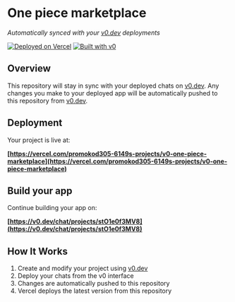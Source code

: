 # One piece marketplace

*Automatically synced with your [v0.dev](https://v0.dev) deployments*

[![Deployed on Vercel](https://img.shields.io/badge/Deployed%20on-Vercel-black?style=for-the-badge&logo=vercel)](https://vercel.com/promokod305-6149s-projects/v0-one-piece-marketplace)
[![Built with v0](https://img.shields.io/badge/Built%20with-v0.dev-black?style=for-the-badge)](https://v0.dev/chat/projects/stO1e0f3MV8)

## Overview

This repository will stay in sync with your deployed chats on [v0.dev](https://v0.dev).
Any changes you make to your deployed app will be automatically pushed to this repository from [v0.dev](https://v0.dev).

## Deployment

Your project is live at:

**[https://vercel.com/promokod305-6149s-projects/v0-one-piece-marketplace](https://vercel.com/promokod305-6149s-projects/v0-one-piece-marketplace)**

## Build your app

Continue building your app on:

**[https://v0.dev/chat/projects/stO1e0f3MV8](https://v0.dev/chat/projects/stO1e0f3MV8)**

## How It Works

1. Create and modify your project using [v0.dev](https://v0.dev)
2. Deploy your chats from the v0 interface
3. Changes are automatically pushed to this repository
4. Vercel deploys the latest version from this repository
